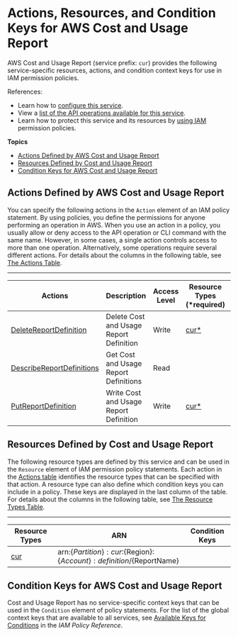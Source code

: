 # Actions, Resources, and Condition Keys for AWS Cost and Usage Report<a name="list_awscostandusagereport"></a>

AWS Cost and Usage Report \(service prefix: `cur`\) provides the following service\-specific resources, actions, and condition context keys for use in IAM permission policies\.

References:
+ Learn how to [configure this service](https://docs.aws.amazon.com/awsaccountbilling/latest/aboutv2/)\.
+ View a [list of the API operations available for this service](https://docs.aws.amazon.com/awsaccountbilling/latest/aboutv2/)\.
+ Learn how to protect this service and its resources by [using IAM](https://docs.aws.amazon.com/awsaccountbilling/latest/aboutv2/control-access-billing.html) permission policies\.

**Topics**
+ [Actions Defined by AWS Cost and Usage Report](#awscostandusagereport-actions-as-permissions)
+ [Resources Defined by Cost and Usage Report](#awscostandusagereport-resources-for-iam-policies)
+ [Condition Keys for AWS Cost and Usage Report](#awscostandusagereport-policy-keys)

## Actions Defined by AWS Cost and Usage Report<a name="awscostandusagereport-actions-as-permissions"></a>

You can specify the following actions in the `Action` element of an IAM policy statement\. By using policies, you define the permissions for anyone performing an operation in AWS\. When you use an action in a policy, you usually allow or deny access to the API operation or CLI command with the same name\. However, in some cases, a single action controls access to more than one operation\. Alternatively, some operations require several different actions\. For details about the columns in the following table, see [The Actions Table](reference_policies_actions-resources-contextkeys.md#actions_table)\.


****  

| Actions | Description | Access Level | Resource Types \(\*required\) | Condition Keys | Dependent Actions | 
| --- | --- | --- | --- | --- | --- | 
|   [ DeleteReportDefinition ](https://docs.aws.amazon.com/awsaccountbilling/latest/aboutv2/delete-report-definition.html)  | Delete Cost and Usage Report Definition | Write |   [ cur\* ](#awscostandusagereport-cur)   |  |  | 
|   [ DescribeReportDefinitions ](https://docs.aws.amazon.com/awsaccountbilling/latest/aboutv2/describe-report-definitions.html)  | Get Cost and Usage Report Definitions | Read |  |  |  | 
|   [ PutReportDefinition ](https://docs.aws.amazon.com/awsaccountbilling/latest/aboutv2/put-report-definition.html)  | Write Cost and Usage Report Definition | Write |   [ cur\* ](#awscostandusagereport-cur)   |  |  | 

## Resources Defined by Cost and Usage Report<a name="awscostandusagereport-resources-for-iam-policies"></a>

The following resource types are defined by this service and can be used in the `Resource` element of IAM permission policy statements\. Each action in the [Actions table](#awscostandusagereport-actions-as-permissions) identifies the resource types that can be specified with that action\. A resource type can also define which condition keys you can include in a policy\. These keys are displayed in the last column of the table\. For details about the columns in the following table, see [The Resource Types Table](reference_policies_actions-resources-contextkeys.md#resources_table)\.


****  

| Resource Types | ARN | Condition Keys | 
| --- | --- | --- | 
|   [ cur ](https://docs.aws.amazon.com/awsaccountbilling/latest/aboutv2/billing-reports.html#enhanced-reports)  |  arn:$\{Partition\}:cur:$\{Region\}:$\{Account\}:definition/$\{ReportName\}  |  | 

## Condition Keys for AWS Cost and Usage Report<a name="awscostandusagereport-policy-keys"></a>

Cost and Usage Report has no service\-specific context keys that can be used in the `Condition` element of policy statements\. For the list of the global context keys that are available to all services, see [Available Keys for Conditions](reference_policies_condition-keys.html#AvailableKeys) in the *IAM Policy Reference*\.